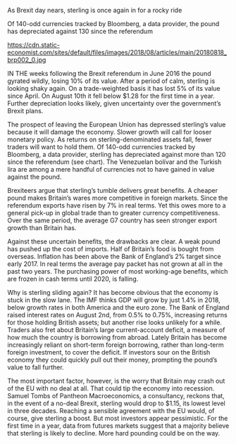 As Brexit day nears, sterling is once again in for a rocky ride

Of 140-odd currencies tracked by Bloomberg, a data provider, the pound has depreciated against 130 since the referendum

https://cdn.static-economist.com/sites/default/files/images/2018/08/articles/main/20180818_brp002_0.jpg

IN THE weeks following the Brexit referendum in June 2016 the pound gyrated wildly, losing 10% of its value. After a period of calm, sterling is looking shaky again. On a trade-weighted basis it has lost 5% of its value since April. On August 10th it fell below $1.28 for the first time in a year. Further depreciation looks likely, given uncertainty over the government’s Brexit plans.

The prospect of leaving the European Union has depressed sterling’s value because it will damage the economy. Slower growth will call for looser monetary policy. As returns on sterling-denominated assets fall, fewer traders will want to hold them. Of 140-odd currencies tracked by Bloomberg, a data provider, sterling has depreciated against more than 120 since the referendum (see chart). The Venezuelan bolívar and the Turkish lira are among a mere handful of currencies not to have gained in value against the pound.

Brexiteers argue that sterling’s tumble delivers great benefits. A cheaper pound makes Britain’s wares more competitive in foreign markets. Since the referendum exports have risen by 7% in real terms. Yet this owes more to a general pick-up in global trade than to greater currency competitiveness. Over the same period, the average G7 country has seen stronger export growth than Britain has.

Against these uncertain benefits, the drawbacks are clear. A weak pound has pushed up the cost of imports. Half of Britain’s food is bought from overseas. Inflation has been above the Bank of England’s 2% target since early 2017. In real terms the average pay packet has not grown at all in the past two years. The purchasing power of most working-age benefits, which are frozen in cash terms until 2020, is falling.

Why is sterling sliding again? It has become obvious that the economy is stuck in the slow lane. The IMF thinks GDP will grow by just 1.4% in 2018, below growth rates in both America and the euro zone. The Bank of England raised interest rates on August 2nd, from 0.5% to 0.75%, increasing returns for those holding British assets; but another rise looks unlikely for a while. Traders also fret about Britain’s large current-account deficit, a measure of how much the country is borrowing from abroad. Lately Britain has become increasingly reliant on short-term foreign borrowing, rather than long-term foreign investment, to cover the deficit. If investors sour on the British economy they could quickly pull out their money, prompting the pound’s value to fall further.

The most important factor, however, is the worry that Britain may crash out of the EU with no deal at all. That could tip the economy into recession. Samuel Tombs of Pantheon Macroeconomics, a consultancy, reckons that, in the event of a no-deal Brexit, sterling would drop to $1.15, its lowest level in three decades. Reaching a sensible agreement with the EU would, of course, give sterling a boost. But most investors appear pessimistic. For the first time in a year, data from futures markets suggest that a majority believe that sterling is likely to decline. More hard pounding could be on the way.